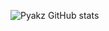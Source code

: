 ![Pyakz GitHub stats](https://github-readme-stats.vercel.app/api/top-langs/?username=BanguisMV&layout=compact&theme=nord)

